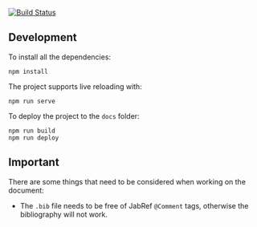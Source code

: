 [![Build Status](https://travis-ci.com/grtlr/gau.svg?token=M7qsxhpGdq7xqyuVznBq&branch=master)](https://travis-ci.com/grtlr/gau)

## Development

To install all the dependencies:

    npm install

The project supports live reloading with:

    npm run serve

To deploy the project to the `docs` folder:

    npm run build
    npm run deploy

## Important

There are some things that need to be considered when working on the document:

* The `.bib` file needs to be free of JabRef `@Comment` tags, otherwise the bibliography will not work.
